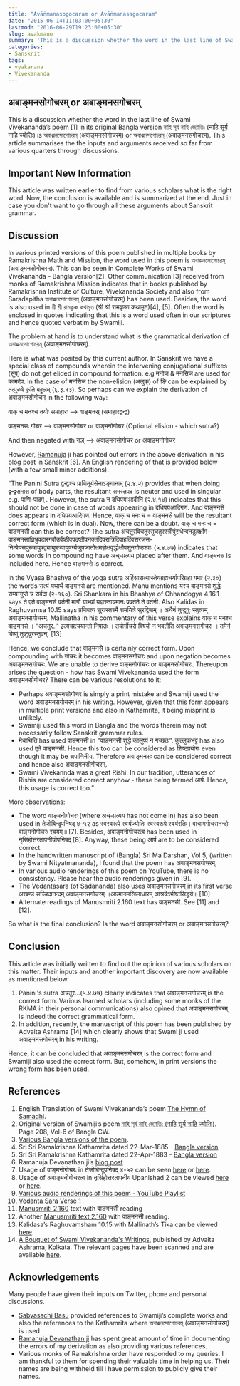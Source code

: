 ```yaml
---
title: "Avāṅmanasogocaram or Avāṅmanasagocaram"
date: "2015-06-14T11:03:00+05:30"
lastmod: "2016-06-29T19:23:00+05:30"
slug: avakmano
summary: 'This is a discussion whether the word in the last line of Swami Vivekananda’s poem in its original Bangla version নাহি সূর্য নাহি জ্যোতিঃ (नाहि सूर्य नाहि ज्योतिः) is अवाङ्मनसोगोचरम्  or अवाङ्मनसगोचरम्'
categories:
- Sanskrit
tags:
- vyakarana
- Vivekananda
---
```



अवाङ्मनसोगोचरम् or अवाङ्मनसगोचरम् 
--------------------------

This is a discussion whether the word in the last line of Swami Vivekananda’s poem [1] in its original Bangla version নাহি সূর্য নাহি জ্যোতিঃ (नाहि सूर्य नाहि ज्योतिः) is অবাঙ্মনসোগোচরম্ (अवाङ्मनसोगोचरम्) or অবাঙ্মনসগোচরম্ (अवाङ्मनसगोचरम्). This article summarises the  the inputs and arguments received so far from various quarters through discussions. 

Important New Information
---------------

This article was written earlier to find from various scholars what is the right word. Now, the conclusion is available and is summarized at the end. Just in case you don't want to go through all these arguments about Sanskrit grammar.

Discussion
-------

In various printed versions of this poem published in multiple books by Ramakrishna Math and Mission, the word used in this poem is অবাঙ্মনসোগোচরম্ (अवाङ्मनसोगोचरम्). This can be seen in Complete Works of Swami Vivekananda - Bangla version[2]. Other communication [3] received from monks of Ramakrishna Mission indicates that in books published by Ramakrishna Institute of Culture, Vivekananda Society and also from Saradapitha অবাঙ্মনসোগোচরম্ (अवाङ्मनसोगोचरम्) has been used. Besides, the word is also used in শ্রী শ্রী রামকৃষ্ণ কথামৃত (श्री श्री रामकृष्ण कथामृत)[4], [5]. Often the word is enclosed in quotes indicating that this is a word used often in our scriptures and hence quoted verbatim by Swamiji. 

The problem at hand is to understand what is the grammatical derivation of  অবাঙ্মনসোগোচরম্ (अवाङ्मनसोगोचरम्).

Here is what was posited by this current author. In Sanskrit we have a special class of compounds wherein the intervening conjugational suffixes (सुप्) do not get elided in compound formation. e.g मनोज & मनसिज are used for कामदेव. In the case of मनसिज the non-elision (अलुक्) of ङि can be explained by तत्पुरुषे कृति बहुलम् (६.३.१३). So perhaps can we explain the derivation of अवाङ्मनसोगोचम् in the following way:

वाक् च मनश्च तयोः समाहारः —> वाङ्मनस् (समाहारद्वन्द्व)  

वाङ्मनसः गोचर —> वाङ्मनसोगोचर or वाङ्मनोगोचर (Optional elision - which sutra?)  

And then negated with नञ् —> अवाङ्मनसोगोचर or अवाङ्मनोगोचर

However, [Ramanuja](https://twitter.com/iksusara) ji has pointed out errors in the above derivation in his blog post in Sanskrit [6]. An English rendering of that is provided below (with a few small minor additions).

“The Panini Sutra द्वन्द्वश्च प्राणितूर्यसेनाऽङ्गानाम् (२.४.२) provides that when doing द्वन्द्वसमास of body parts, the resultant समस्तपद is neuter and used in singular e.g. पाणि-पादम् . However, the sutra न दधिपयाआदीनि (२.४.१४) indicates that this should not be done in case of words appearing in दधिपयआदिगण. And वाङ्मनसे does appears in दधिपयआदिगण. Hence, वाक् च मनः च = वाङ्मनसे will be the resultant correct form (which is in dual). Now, there can be a doubt. वाक् च मनः च = वाङ्मनसी can this be correct? The sutra अचतुरविचतुरसुचतुरस्त्रीपुंसधेन्वनडुहर्क्षाम-वाङ्मनसाक्षिभ्रुवदारगवौउर्वष्ठीवपदष्ठीवनक्तंदिवरात्रिंदिवाहर्दिवसरजस-निःश्रेयसपुरुषायुषद्व्यायुषत्र्यायुषर्ग्यजुषजातोक्षमहोक्षवृद्धोक्षौपशुनगोष्ठश्वाः (५.४.७७) indicates that some words in compounding have अच्-प्रत्यय placed after them. And  वाङ्मनस is included here. Hence वाङ्मनसे is correct. 

In the Vyasa Bhashya of the yoga sutra अहिंसासत्यास्तेयब्रह्मचर्यापरिग्रहा यमाः (२.३०) the words सत्यं यथार्थे वाङ्मनसे are mentioned. Manu mentions यस्य वाङ्मनसे शुद्धे सम्यग्गुप्ते च सर्वदा (२-१६०). Sri Shankara in his Bhashya of Chhandogya 4.16.1 says ते एते वाङ्मनसे वर्तनी मार्गौ याभ्यां यज्ञस्तायमानः प्रवर्तते ते वर्तनी. Also Kalidas in Raghuvamsa 10.15 says प्रणिपत्य सुरास्तस्मै शमयित्रे सुरद्विषाम् । अथैनं तुष्टुवुः स्तुत्यम् अवाङ्मनसगोचरम्. Mallinatha in his commentary of this verse explains वाक् च मनश्च वाङ्मनसे । "अचतुर​.." इत्यच्प्रत्ययान्तो निपातः । तयोर्गोचरो विषयो न भवतीति अवाङ्मनसगोचरः । तमेनं विष्णुं तुष्टुवुरस्तुवन्. [13]

Hence, we conclude that वाङ्मनसे is certainly  correct form. Upon compounding with गोचरः it becomes वाङ्मनसगोचरः and upon negation becomes अवाङ्मनसगोचरः. We are unable to derive वाङ्मनोगोचरः or वाङ्मनसोगोचरः. Thereupon arises the question - how has Swami Vivekananda used the form अवाङ्मनसोगोचर? There can be various resolutions to it:

*  Perhaps अवाङ्मनसोगोचर is simply a print mistake and Swamiji used the word अवाङ्मनसगोचरम् in his writing. However, given that this form appears in multiple print versions and also in Kathamrita, it being misprint is unlikely.
* Swamiji used this word in Bangla and the words therein may not necessarily follow Sanskrit grammar rules.
* मेधाथिति has used वाङ्मनसी in "वाङ्मनसी शुद्धे कालुष्यं न गच्छतः”. कुल्लुकभट्ट has also used एते वाङ्मनसी. Hence this too can be considered as शिष्टप्रयोगः even though it may be अपाणिनीय. Therefore अवाङ्मनसः can be considered correct and hence also अवाङ्मनसोगोचरम्. 
* Swami Vivekannda was a great Rishi. In our tradition, utterances of Rishis are considered correct anyhow - these being termed आर्ष. Hence, this usage is correct too.”

More observations:

* The word वाङ्मनोगोचरः (where अच्-प्रत्यय  has not come in) has also been used in तेजोबिन्दूपनिषद् ४-५२ as स्वस्वरूपे स्वयंज्योतिः स्वस्वरूपे स्वयंरतिः। वाचामगोचरानन्दो वाङ्मनोगोचरः स्वयम्॥ [7]. Besides, अवाङ्मनोगोचरत्व has been used in नृसिंहोत्तरतापनीयोपनिषद् [8]. Anyway, these being आर्ष are to be considered correct. 
* In the handwritten manuscript of (Bangla) Sri Ma Darshan, Vol 5, (written by Swami Nityatmananda), I found that the poem has अवाङ्मनसगोचरम्.  
* In various audio renderings of this poem on YouTube, there is no consistency. Please hear the audio renderings given in [9].
* The Vedantasara (of Sadananda) also uses अवाङ्मनसगोचरम् in its first verse अखण्डं सच्चिदानन्दम् अवाङ्मनसगोचरम् ।आत्मानमखिलाधारम् आश्रयेऽभीष्टसिद्धये॥ [10]
* Alternate readings of Manusmriti 2.160 text has वाङ्मनसी. See [11] and [12].

So what is the final conclusion? Is the word अवाङ्मनसोगोचरम् or अवाङ्मनसगोचरम्? 

Conclusion
----------

This article was initially written to find out the opinion of various scholars on this matter. Their inputs and another important discovery are now available as mentioned below.

1. Panini's sutra अचतुर...(५.४.७७) clearly indicates that अवाङ्मनसगोचरम् is the correct form. Various learned scholars (including some monks of the RKMA in their personal communications) also opined that अवाङ्मनसगोचरम् is indeed the correct grammatical form.
2. In addition, recently, the manuscript of this poem has been published by Advaita Ashrama [14] which clearly shows that Swami ji used अवाङ्मनसगोचरम् in his writing.

Hence, it can be concluded that अवाङ्मनसगोचरम् is the correct form and Swamiji also used the correct form. But, somehow, in print versions the wrong form has been used. 

References
--------

1.  English Translation of Swami Vivekananda’s poem [The Hymn of Samadhi](http://www.ramakrishnavivekananda.info/vivekananda/volume_4/translation_poems/the_hymn_of_samadhi.htm). 
2.  Original version of Swamiji’s poem [নাহি সূর্য নাহি জ্যোতিঃ (नाहि सूर्य नाहि ज्योतिः)](https://twitter.com/sabyasachibasu_/status/609786190976290816). Page 208, Vol-6 of Bangla CW.
3.   [Various Bangla versions of the poem](https://twitter.com/snchd/status/610146313619902464).
4. Sri Sri Ramakrishna Kathamrita dated 22-Mar-1885 - [Bangla version](http://www.ramakrishnavivekananda.info/kathamrita/unicodekathamrita/43_b_withdevotees_768_771.html)
5. Sri Sri Ramakrishna Kathamrita dated 22-Apr-1883 - [Bangla version](http://www.ramakrishnavivekananda.info/kathamrita/unicodekathamrita/13_e_acharya_becharam_181_183.html)
6. Ramanuja Devanathan ji’s [blog post](http://iksusara.blogspot.in/2015/06/blog-post_14.html)
7. Usage of वाङ्मनोगोचरः  in तेजोबिन्दूपनिषद् ४-५२ can be seen [here](https://twitter.com/iksusara/status/610051642671542272) or [here](https://archive.org/stream/120UpanishadSan/120upanishadSan#page/n286/mode/1up).
8. Usage of अवाङ्मनोगोचरत्व  in नृसिंहोत्तरतापनीय Upanishad 2 can be viewed [here](https://twitter.com/snchd/status/610025273489108992) or [here](https://archive.org/stream/120UpanishadSan/120upanishadSan#page/n243/mode/1up).
9. [Various audio renderings of this poem - YouTube Playlist](https://www.youtube.com/playlist?list=PLv9Z_mXB0XgIKjMSW9OIhrUX-NpjdzCv9)
10. [Vedanta Sara Verse 1](http://incarnateword.in/sabcl/12/sadanandas-essence-of-vedanta) 
11. [Manusmriti 2.160](https://archive.org/stream/Manusmriti_201503/Manusmriti#page/n117/mode/1up) text with वाङ्मनसी reading 
12. Another [Manusmriti text 2.160](https://archive.org/stream/ManuSmritHindi-GpDwivedi#page/n189/mode/1up) with वाङ्मनसी reading.
13. Kalidasa’s Raghuvamsham 10.15 with Mallinath’s Tika can be viewed [here](https://archive.org/stream/raghuvamsha_with_sanjeevini_commentary_of_mallinatha/Raghuvamsha%20Mahakavya%20with%20the%20Sanjeevini%20commentary%20of%20Mallinatha#page/n210/mode/1up).
14. [A Bouquet of Swami Vivekananda's Writings](http://www.advaitaashrama.org/Book/Detail/8099), published by Advaita Ashrama, Kolkata. The relevant pages have been scanned and are available [here](/TheHymnOfSamadhi.pdf). 



Acknowledgements
--------
Many people have given their inputs on Twitter, phone and personal discussions. 

*   [Sabyasachi Basu](https://twitter.com/SabyasachiBasu_) provided references to Swamiji’s complete works and also the references to the Kathamrita where অবাঙ্মনসোগোচরম্ (अवाङ्मनसोगोचरम्) is used
*  [Ramanuja Devanathan ji](https://twitter.com/iksusara/) has spent great amount of time in documenting the errors of my derivation as also providing various references. 
* Various monks of Ramakrishna order have responded to my queries. I am  thankful to them for spending their valuable time in helping us. Their names are being withheld till I have permission to publicly give their names.
